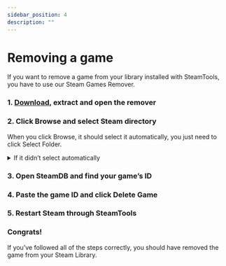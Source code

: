 ```yaml
---
sidebar_position: 4
description: ""
---
```


# Removing a game
If you want to remove a game from your library installed with SteamTools, you have to use our Steam Games Remover.

### 1. [Download](https://rrgxutn24w.ufs.sh/f/F046R6PaqkdePfyvEDM05YARl2TjWLkJsm6df3wtXivEyB78), extract and open the remover

### 2. Click Browse and select Steam directory
When you click Browse, it should select it automatically, you just need to click Select Folder.

<details>
<summary>If it didn’t select automatically</summary>
```
C:\Program Files (x86)\Steam
```
Copy the path above and paste it into the top bar.

![](images/4f9f51e6-93d7-4176-99ac-69a83c5f28cf.png)
(The top bar)

</details>

### 3. Open SteamDB and find your game’s ID

### 4. Paste the game ID and click Delete Game

### 5. Restart Steam through SteamTools

### Congrats!
If you’ve followed all of the steps correctly, you should have removed the game from your Steam Library.